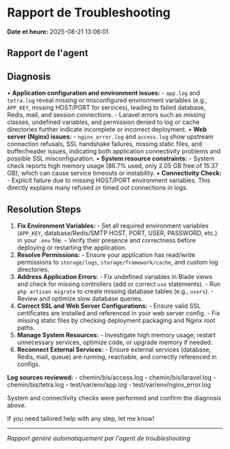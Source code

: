 # Rapport de Troubleshooting

**Date et heure:** 2025-08-21 13:06:01

## Rapport de l'agent

## Diagnosis

• **Application configuration and environment issues:** - `app.log` and `tetra.log` reveal missing or misconfigured environment variables (e.g., `APP_KEY`, missing HOST/PORT for services), leading to failed database, Redis, mail, and session connections. - Laravel errors such as missing classes, undefined variables, and permission denied to log or cache directories further indicate incomplete or incorrect deployment.
• **Web server (Nginx) issues:** - `nginx_error.log` and `access.log` show upstream connection refusals, SSL handshake failures, missing static files, and buffer/header issues, indicating both application connectivity problems and possible SSL misconfiguration.
• **System resource constraints:** - System check reports high memory usage (86.7% used, only 2.05 GB free of 15.37 GB), which can cause service timeouts or instability.
• **Connectivity Check:** - Explicit failure due to missing HOST/PORT environment variables. This directly explains many refused or timed out connections in logs. 

## Resolution Steps

1. **Fix Environment Variables:** - Set all required environment variables (`APP_KEY`, database/Redis/SMTP HOST, PORT, USER, PASSWORD, etc.) in your `.env` file. - Verify their presence and correctness before deploying or restarting the application.
2. **Resolve Permissions:** - Ensure your application has read/write permissions to `storage/logs`, `storage/framework/cache`, and custom log directories.
3. **Address Application Errors:** - Fix undefined variables in Blade views and check for missing controllers (add or correct `use` statements). - Run `php artisan migrate` to create missing database tables (e.g., `users`). - Review and optimize slow database queries.
4. **Correct SSL and Web Server Configurations:** - Ensure valid SSL certificates are installed and referenced in your web server config. - Fix missing static files by checking deployment packaging and Nginx root paths.
5. **Manage System Resources:** - Investigate high memory usage; restart unnecessary services, optimize code, or upgrade memory if needed.
6. **Reconnect External Services:** - Ensure external services (database, Redis, mail, queue) are running, reachable, and correctly referenced in configs.

**Log sources reviewed:** - chemin/bis/access.log - chemin/bis/laravel.log - chemin/bis/tetra.log - test/var/env/app.log - test/var/env/nginx_error.log

System and connectivity checks were performed and confirm the diagnosis above.

If you need tailored help with any step, let me know!

---
*Rapport généré automatiquement par l'agent de troubleshooting*
